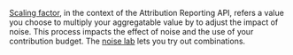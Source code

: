 [Scaling factor](/docs/privacy-sandbox/private-aggregation-fundamentals/#noise-and-scaling), in the context of the Attribution Reporting API, refers a value you choose to  multiply your aggregatable value by to adjust the impact of noise. This process impacts the effect of noise and the use of your contribution budget. The [noise lab](https://noise-lab.uc.r.appspot.com/?mode=simple) lets you try out combinations.
